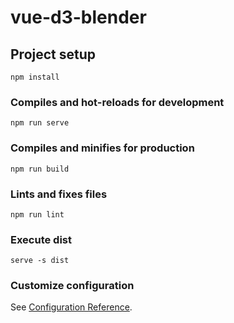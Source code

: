 # vue-d3-blender

## Project setup
```
npm install
```

### Compiles and hot-reloads for development
```
npm run serve
```

### Compiles and minifies for production
```
npm run build
```

### Lints and fixes files
```
npm run lint
```

### Execute dist
```
serve -s dist
```

### Customize configuration
See [Configuration Reference](https://cli.vuejs.org/config/).
